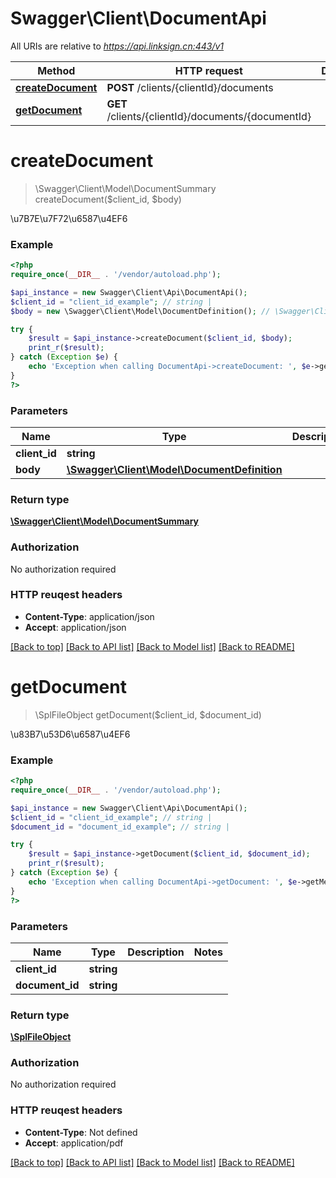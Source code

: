# Swagger\Client\DocumentApi

All URIs are relative to *https://api.linksign.cn:443/v1*

Method | HTTP request | Description
------------- | ------------- | -------------
[**createDocument**](DocumentApi.md#createDocument) | **POST** /clients/{clientId}/documents | 
[**getDocument**](DocumentApi.md#getDocument) | **GET** /clients/{clientId}/documents/{documentId} | 


# **createDocument**
> \Swagger\Client\Model\DocumentSummary createDocument($client_id, $body)



\u7B7E\u7F72\u6587\u4EF6

### Example 
```php
<?php
require_once(__DIR__ . '/vendor/autoload.php');

$api_instance = new Swagger\Client\Api\DocumentApi();
$client_id = "client_id_example"; // string | 
$body = new \Swagger\Client\Model\DocumentDefinition(); // \Swagger\Client\Model\DocumentDefinition | 

try { 
    $result = $api_instance->createDocument($client_id, $body);
    print_r($result);
} catch (Exception $e) {
    echo 'Exception when calling DocumentApi->createDocument: ', $e->getMessage(), "\n";
}
?>
```

### Parameters

Name | Type | Description  | Notes
------------- | ------------- | ------------- | -------------
 **client_id** | **string**|  | 
 **body** | [**\Swagger\Client\Model\DocumentDefinition**](\Swagger\Client\Model\DocumentDefinition.md)|  | [optional] 

### Return type

[**\Swagger\Client\Model\DocumentSummary**](DocumentSummary.md)

### Authorization

No authorization required

### HTTP reuqest headers

 - **Content-Type**: application/json
 - **Accept**: application/json

[[Back to top]](#) [[Back to API list]](../README.md#documentation-for-api-endpoints) [[Back to Model list]](../README.md#documentation-for-models) [[Back to README]](../README.md)

# **getDocument**
> \SplFileObject getDocument($client_id, $document_id)



\u83B7\u53D6\u6587\u4EF6

### Example 
```php
<?php
require_once(__DIR__ . '/vendor/autoload.php');

$api_instance = new Swagger\Client\Api\DocumentApi();
$client_id = "client_id_example"; // string | 
$document_id = "document_id_example"; // string | 

try { 
    $result = $api_instance->getDocument($client_id, $document_id);
    print_r($result);
} catch (Exception $e) {
    echo 'Exception when calling DocumentApi->getDocument: ', $e->getMessage(), "\n";
}
?>
```

### Parameters

Name | Type | Description  | Notes
------------- | ------------- | ------------- | -------------
 **client_id** | **string**|  | 
 **document_id** | **string**|  | 

### Return type

[**\SplFileObject**](\SplFileObject.md)

### Authorization

No authorization required

### HTTP reuqest headers

 - **Content-Type**: Not defined
 - **Accept**: application/pdf

[[Back to top]](#) [[Back to API list]](../README.md#documentation-for-api-endpoints) [[Back to Model list]](../README.md#documentation-for-models) [[Back to README]](../README.md)

